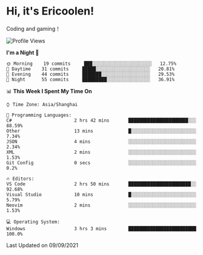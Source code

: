 # Hi, it's Ericoolen!
Coding and gaming！

<!--START_SECTION:waka-->
![Profile Views](http://img.shields.io/badge/Profile%20Views-148-blue)

**I'm a Night 🦉** 

```text
🌞 Morning    19 commits     ███░░░░░░░░░░░░░░░░░░░░░░   12.75% 
🌆 Daytime    31 commits     █████░░░░░░░░░░░░░░░░░░░░   20.81% 
🌃 Evening    44 commits     ███████░░░░░░░░░░░░░░░░░░   29.53% 
🌙 Night      55 commits     █████████░░░░░░░░░░░░░░░░   36.91%

```


📊 **This Week I Spent My Time On** 

```text
⌚︎ Time Zone: Asia/Shanghai

💬 Programming Languages: 
C#                       2 hrs 42 mins       ██████████████████████░░░   88.59% 
Other                    13 mins             █░░░░░░░░░░░░░░░░░░░░░░░░   7.34% 
JSON                     4 mins              ░░░░░░░░░░░░░░░░░░░░░░░░░   2.34% 
XML                      2 mins              ░░░░░░░░░░░░░░░░░░░░░░░░░   1.53% 
Git Config               0 secs              ░░░░░░░░░░░░░░░░░░░░░░░░░   0.2%

🔥 Editors: 
VS Code                  2 hrs 50 mins       ███████████████████████░░   92.68% 
Visual Studio            10 mins             █░░░░░░░░░░░░░░░░░░░░░░░░   5.79% 
Neovim                   2 mins              ░░░░░░░░░░░░░░░░░░░░░░░░░   1.53%

💻 Operating System: 
Windows                  3 hrs 3 mins        █████████████████████████   100.0%

```


 Last Updated on 09/09/2021
<!--END_SECTION:waka-->


